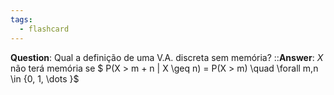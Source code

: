 ```yaml
---
tags:
  - flashcard
---
```

**Question**: Qual a definição de uma V.A. discreta sem memória? ::**Answer**: $X$ não terá memória se $ P(X > m + n | X \geq n) = P(X > m) \quad \forall m,n \in \{0, 1, \dots \}$
<!--SR:!2024-11-09,95,290-->